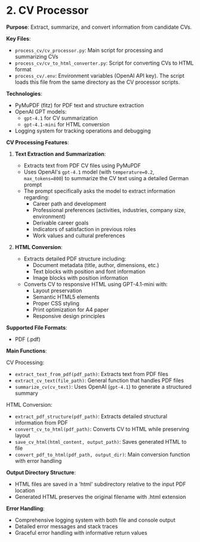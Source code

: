 # 2. CV Processor

**Purpose**: Extract, summarize, and convert information from candidate CVs.

**Key Files**:
- `process_cv/cv_processor.py`: Main script for processing and summarizing CVs
- `process_cv/cv_to_html_converter.py`: Script for converting CVs to HTML format
- `process_cv/.env`: Environment variables (OpenAI API key). The script loads this file from the same directory as the CV processor scripts.

**Technologies**:
- PyMuPDF (fitz) for PDF text and structure extraction
- OpenAI GPT models:
  - `gpt-4.1` for CV summarization
  - `gpt-4.1-mini` for HTML conversion
- Logging system for tracking operations and debugging

**CV Processing Features**:

1. **Text Extraction and Summarization**:
   - Extracts text from PDF CV files using PyMuPDF
   - Uses OpenAI's `gpt-4.1` model (with `temperature=0.2`, `max_tokens=800`) to summarize the CV text using a detailed German prompt
   - The prompt specifically asks the model to extract information regarding:
     - Career path and development
     - Professional preferences (activities, industries, company size, environment)
     - Derivable career goals
     - Indicators of satisfaction in previous roles
     - Work values and cultural preferences

2. **HTML Conversion**:
   - Extracts detailed PDF structure including:
     - Document metadata (title, author, dimensions, etc.)
     - Text blocks with position and font information
     - Image blocks with position information
   - Converts CV to responsive HTML using GPT-4.1-mini with:
     - Layout preservation
     - Semantic HTML5 elements
     - Proper CSS styling
     - Print optimization for A4 paper
     - Responsive design principles

**Supported File Formats**:
- PDF (.pdf)

**Main Functions**:

CV Processing:
- `extract_text_from_pdf(pdf_path)`: Extracts text from PDF files
- `extract_cv_text(file_path)`: General function that handles PDF files
- `summarize_cv(cv_text)`: Uses OpenAI (`gpt-4.1`) to generate a structured summary

HTML Conversion:
- `extract_pdf_structure(pdf_path)`: Extracts detailed structural information from PDF
- `convert_cv_to_html(pdf_path)`: Converts CV to HTML while preserving layout
- `save_cv_html(html_content, output_path)`: Saves generated HTML to file
- `convert_pdf_to_html(pdf_path, output_dir)`: Main conversion function with error handling

**Output Directory Structure**:
- HTML files are saved in a 'html' subdirectory relative to the input PDF location
- Generated HTML preserves the original filename with .html extension

**Error Handling**:
- Comprehensive logging system with both file and console output
- Detailed error messages and stack traces
- Graceful error handling with informative return values
